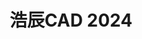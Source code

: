 ﻿---
id: 1943
title: "浩辰CAD 2024"
weight: 1943
version: "24.1"
updateTime: "2024-02-28T09:21:04"
debName: "http://113.24.212.22:8090/upload/file/gstarcad_24.1_loongarch64.deb"
debSize: "275.3 MB"
command: "/opt/apps/gstarcad/v2024/files/gclauncher.sh"
---
